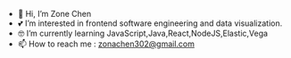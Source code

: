 - 👋 Hi, I’m Zone Chen
- 💕 I’m interested in frontend software engineering and data visualization.
- 🤓 I’m currently learning JavaScript,Java,React,NodeJS,Elastic,Vega
- 📫 How to reach me : zonachen302@gmail.com
